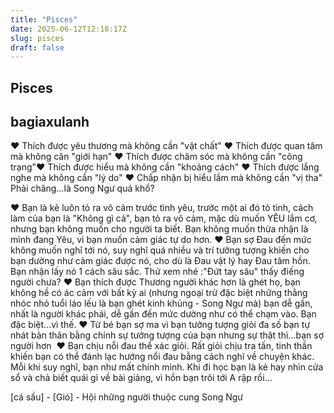 ```yaml
---
title: "Pisces"
date: 2025-06-12T12:18:17Z
slug: pisces
draft: false
---
```


## Pisces

## bagiaxulanh

♥ Thích được yêu thương mà không cần "vật chất"​ 
♥ Thích được quan tâm mà không cân "giới hạn"​ 
♥ Thích được chăm sóc mà không cần "công trạng"​ 
♥ Thích được hiểu mà không cần "khoảng cách"​ 
♥ Thích được lắng nghe mà không cần "lý do"​ 
♥ Chấp nhận bị hiểu lầm mà không cần "vị tha"​Phải chăng...là Song Ngư quá khổ?​ 
 
♥ Bạn là kẻ luôn tỏ ra vô cảm trước tình yêu, trước một ai đó tỏ tình, cách làm của bạn là "Không gì cả", bạn tỏ ra vô cảm, mặc dù muốn YÊU lắm cơ, nhưng bạn không muốn cho người ta biết. Bạn không muốn thừa nhận là mình đang Yêu, vì bạn muốn cảm giác tự do hơn.​ ​♥ Bạn sợ Đau đến mức không muốn nghĩ tới nó, suy nghĩ quá nhiều và trí tưởng tượng khiến cho bạn dường như cảm giác được nó, cho dù là Đau vật lý hay Đau tâm hồn. Bạn nhận lấy nó 1 cách sâu sắc. Thử xem nhé :"Đứt tay sâu"  thấy điếng người chưa?​ ​♥ Bạn thích được Thương người khác hơn là ghét họ, bạn không hề có ác cảm với bất kỳ ai (nhưng ngoại trừ đặc biệt những thằng nhóc nhỏ tuổi láo lếu là bạn ghét kinh khủng - Song Ngư mà) bạn dễ gần, nhất là người khác phái, dễ gần đến mức dường như có thể chạm vào. Bạn đặc biệt...vì thế.​ ​♥ Từ bé bạn sợ ma  vì bạn tưởng tượng giỏi   đa số bạn tự nhát bản thân bằng chính sự tưởng tượng của bạn nhưng sự thật thì...bạn sợ người hơn ​ ​♥ Bạn chịu nỗi đau thể xác giỏi. Rất giỏi chịu tra tấn, tinh thần khiến bạn có thể đánh lạc hướng nổi đau bằng cách nghĩ về chuyện khác. Mỗi khi suy nghĩ, bạn như mất chính mình. Khi đi học bạn là kẻ hay nhìn cửa sổ và chả biết quái gì về bài giảng, vì hồn bạn trôi tới A rập rồi...​ 
 
 ​[cá sấu] - [Gió] - Hội những người thuộc cung Song Ngư​